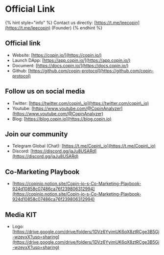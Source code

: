 # Official Link

{% hint style="info" %}
Contact us directly: [https://t.me/leecopin](https://t.me/leecopin) (Founder)
{% endhint %}

## Official link

* Website: [https://copin.io/](https://copin.io/)
* Launch DApp: [https://app.copin.io/](https://app.copin.io/)
* Document: [https://docs.copin.io/](https://docs.copin.io/)
* Github: [https://github.com/copin-protocol](https://github.com/copin-protocol)

## Follow us on social media

* Twitter: [https://twitter.com/copin\_io](https://twitter.com/copin\_io)
* Youtube: [https://www.youtube.com/@CopinAnalyzer](https://www.youtube.com/@CopinAnalyzer)
* Blog: [https://blog.copin.io](https://blog.copin.io)

## Join our community

* Telegram Global (Chat): [https://t.me/Copin\_io](https://t.me/Copin\_io)
* Discord: [https://discord.gg/jaJu8USARd](https://discord.gg/jaJu8USARd)

## Co-Marketing Playbook

* [https://copinio.notion.site/Copin-io-s-Co-Marketing-Playbook-924d10858c07486ca76f239806312994](https://copinio.notion.site/Copin-io-s-Co-Marketing-Playbook-924d10858c07486ca76f239806312994)

## Media KIT

* Logo: [https://drive.google.com/drive/folders/1DVz6YyimUK6qX8ztRCge3B5Gj-wzeyxX?usp=sharing](https://drive.google.com/drive/folders/1DVz6YyimUK6qX8ztRCge3B5Gj-wzeyxX?usp=sharing)
